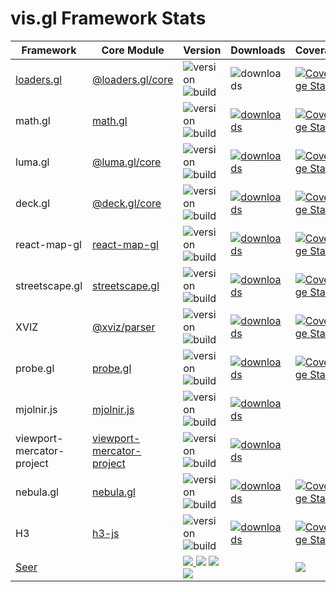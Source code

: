 # vis.gl Framework Stats

<table>
   <thead>
      <tr>
        <th> Framework </th>
        <th> Core Module </th>
        <th> Version </th>
        <th> Downloads </th>
        <th> Coverage </th>
      </tr>
  </thead>
  <tbody>
    <tr>
      <td>
        <a href='https://coveralls.io/github/uber-web/loaders.gl'> loaders.gl </a>
      </td>
      <td>
         <a href="https://npmjs.org/package/@loaders.gl/core">  @loaders.gl/core </a>
      </td>
       <td>
          <img src="https://img.shields.io/npm/v/@loaders.gl/core.svg?style=flat-square" alt="version" />
          <img src="https://api.travis-ci.com/uber-web/loaders.gl.svg?branch=master" alt="build" />
      </td>
      <td>
         <img src="https://img.shields.io/npm/dm/@loaders.gl/core.svg?style=flat-square" alt="downloads" />
      </td>
      <td>
         <a href='https://coveralls.io/github/uber-web/loaders.gl'>
          <img src='https://coveralls.io/repos/github/uber-web/loaders.gl/badge.svg' alt='Coverage Status' />
        </a>
      </td>
    </tr>
    <tr>
      <td> math.gl </td>
      <td>
         <a href="https://npmjs.org/package/math.gl">  math.gl </a>
      </td>
      <td>
         <img src="https://img.shields.io/npm/v/math.gl.svg?style=flat-square" alt="version" />
          <img src="https://api.travis-ci.com/uber-web/math.gl.svg?branch=master" alt="build" />
        </a>
      </td>
      <td>
        <a href="https://npmjs.org/package/@math.gl">
          <img src="https://img.shields.io/npm/dm/math.gl.svg?style=flat-square" alt="downloads" />
        </a>
      </td>
      <td>
        <a href='https://coveralls.io/github/uber-web/math.gl'>
          <img src='https://coveralls.io/repos/github/uber-web/math.gl/badge.svg' alt='Coverage Status' />
        </a>
      </td>
    </tr>
    <tr>
      <td> luma.gl </td>
      <td>
         <a href="https://npmjs.org/package/@luma.gl/core">  @luma.gl/core </a>
      </td>
      <td>
         <img src="https://img.shields.io/npm/v/@luma.gl/core.svg?style=flat-square" alt="version" />
          <img src="https://api.travis-ci.com/uber/luma.gl.svg?branch=master" alt="build" />
        </a>
      </td>
      <td>
        <a href="https://npmjs.org/package/@luma.gl/core">
          <img src="https://img.shields.io/npm/dm/@luma.gl/core.svg?style=flat-square" alt="downloads" />
        </a>
      </td>
      <td>
        <a href='https://coveralls.io/github/uber/luma.gl'>
          <img src='https://coveralls.io/repos/github/uber/luma.gl/badge.svg?branch=master' alt='Coverage Status' />
        </a>
      </td>
    </tr>
    <tr>
      <td> deck.gl </td>
      <td>
         <a href="https://npmjs.org/package/@deck.gl/core">  @deck.gl/core </a>
      </td>
      <td>
         <img src="https://img.shields.io/npm/v/@deck.gl/core.svg?style=flat-square" alt="version" />
          <img src="https://api.travis-ci.com/uber/deck.gl.svg?branch=master" alt="build" />
        </a>
      </td>
      <td>
        <a href="https://npmjs.org/package/@deck.gl/core">
          <img src="https://img.shields.io/npm/dm/@deck.gl/core.svg?style=flat-square" alt="downloads" />
        </a>
      </td>
      <td>
        <a href='https://coveralls.io/github/uber/deck.gl'>
          <img src='https://coveralls.io/repos/github/uber/deck.gl/badge.svg?branch=master' alt='Coverage Status' />
        </a>
      </td>
    </tr>
    <tr>
      <td> react-map-gl </td>
      <td>
         <a href="https://npmjs.org/package/react-map-gl">  react-map-gl </a>
      </td>
      <td>
         <img src="https://img.shields.io/npm/v/react-map-gl.svg?style=flat-square" alt="version" />
          <img src="https://api.travis-ci.com/uber/react-map-gl.svg?branch=master" alt="build" />
        </a>
      </td>
      <td>
        <a href="https://npmjs.org/package/react-map-gl">
          <img src="https://img.shields.io/npm/dm/react-map-gl.svg?style=flat-square" alt="downloads" />
        </a>
      </td>
      <td>
        <a href='https://coveralls.io/github/uber/react-map-gl'>
          <img src='https://coveralls.io/repos/github/uber/react-map-gl/badge.svg?branch=master' alt='Coverage Status' />
        </a>
      </td>
    </tr>
    <tr>
      <td> streetscape.gl </td>
      <td>
         <a href="https://npmjs.org/package/streetscape.gl">  streetscape.gl </a>
      </td>
      <td>
         <img src="https://img.shields.io/npm/v/streetscape.gl.svg?style=flat-square" alt="version" />
          <img src="https://badge.buildkite.com/2768ac6d203bfec37e73bd1c5b28d7b9bf998f487f244332e0.svg" alt="build" />
        </a>
      </td>
      <td>
        <a href="https://npmjs.org/package/streetscape.gl">
          <img src="https://img.shields.io/npm/dm/streetscape.gl.svg?style=flat-square" alt="downloads" />
        </a>
      </td>
      <td>
        <a href='https://coveralls.io/github/uber/streetscape.gl'>
          <img src='https://coveralls.io/repos/github/uber/streetscape.gl/badge.svg?branch=master' alt='Coverage Status' />
        </a>
      </td>
    </tr>
    <tr>
      <td> XVIZ </td>
      <td>
         <a href="https://npmjs.org/package/@xviz/parser">  @xviz/parser </a>
      </td>
      <td>
         <img src="https://img.shields.io/npm/v/@xviz/parser.svg?style=flat-square" alt="version" />
          <img src="https://badge.buildkite.com/c075d5914cbacc878648c75809ff9f9ceaca4320d8e99c98a5.svg" alt="build" />
        </a>
      </td>
      <td>
        <a href="https://npmjs.org/package/@xviz/parser">
          <img src="https://img.shields.io/npm/dm/@xviz/parser.svg?style=flat-square" alt="downloads" />
        </a>
      </td>
      <td>
        <a href='https://coveralls.io/github/uber/xviz'>
          <img src='https://coveralls.io/repos/github/uber/xviz/badge.svg?branch=master' alt='Coverage Status' />
        </a>
      </td>
    </tr>
    <tr>
      <td> probe.gl </td>
      <td>
         <a href="https://npmjs.org/package/probe.gl">  probe.gl </a>
      </td>
      <td>
         <img src="https://img.shields.io/npm/v/probe.gl.svg?style=flat-square" alt="version" />
          <img src="https://api.travis-ci.com/uber-web/probe.gl.svg?branch=master" alt="build" />
        </a>
      </td>
      <td>
        <a href="https://npmjs.org/package/probe.gl">
          <img src="https://img.shields.io/npm/dm/probe.gl.svg?style=flat-square" alt="downloads" />
        </a>
      </td>
      <td>
        <a href='https://coveralls.io/github/uber-web/probe.gl'>
          <img src='https://coveralls.io/repos/github/uber-web/probe.gl/badge.svg?branch=master' alt='Coverage Status' />
        </a>
      </td>
    </tr>
    <tr>
      <td> mjolnir.js </td>
      <td>
         <a href="https://npmjs.org/package/mjolnir.js">  mjolnir.js </a>
      </td>
      <td>
         <img src="https://img.shields.io/npm/v/mjolnir.js.svg?style=flat-square" alt="version" />
          <img src="https://api.travis-ci.com/uber-web/mjolnir.js.svg?branch=master" alt="build" />
        </a>
      </td>
      <td>
        <a href="https://npmjs.org/package/mjolnir.js">
          <img src="https://img.shields.io/npm/dm/mjolnir.js.svg?style=flat-square" alt="downloads" />
        </a>
      </td>
      <td>
      </td>
    </tr>
    <tr>
      <td> viewport-mercator-project </td>
      <td>
         <a href="https://npmjs.org/package/viewport-mercator-project">  viewport-mercator-project </a>
      </td>
      <td>
         <img src="https://img.shields.io/npm/v/viewport-mercator-project.svg?style=flat-square" alt="version" />
          <img src="https://api.travis-ci.com/uber-common/viewport-mercator-project.svg?branch=master" alt="build" />
        </a>
      </td>
      <td>
        <a href="https://npmjs.org/package/viewport-mercator-project">
          <img src="https://img.shields.io/npm/dm/viewport-mercator-project.svg?style=flat-square" alt="downloads" />
        </a>
      </td>
      <td>
      </td>
    </tr>
    <tr>
      <td> nebula.gl </td>
      <td>
         <a href="https://npmjs.org/package/nebula.gl">  nebula.gl </a>
      </td>
      <td>
         <img src="https://img.shields.io/npm/v/nebula.gl.svg?style=flat-square" alt="version" />
          <img src="https://api.travis-ci.com/uber/nebula.gl.svg?branch=master" alt="build" />
        </a>
      </td>
      <td>
        <a href="https://npmjs.org/package/nebula.gl">
          <img src="https://img.shields.io/npm/dm/nebula.gl.svg?style=flat-square" alt="downloads" />
        </a>
      </td>
      <td>
        <a href='https://coveralls.io/github/uber/nebula.gl'>
          <img src='https://coveralls.io/repos/github/uber/nebula.gl/badge.svg?branch=master' alt='Coverage Status' />
        </a>
      </td>
    </tr>
    <tr>
      <td> H3 </td>
      <td>
         <a href="https://npmjs.org/package/h3-js">  h3-js </a>
      </td>
      <td>
         <img src="https://img.shields.io/npm/v/h3-js.svg?style=flat-square" alt="version" />
          <img src="https://api.travis-ci.com/uber/h3-js.svg?branch=master" alt="build" />
        </a>
      </td>
      <td>
        <a href="https://npmjs.org/package/h3-js">
          <img src="https://img.shields.io/npm/dm/h3-js.svg?style=flat-square" alt="downloads" />
        </a>
      </td>
      <td>
        <a href='https://coveralls.io/github/uber/h3-js'>
          <img src='https://coveralls.io/repos/github/uber/h3-js/badge.svg?branch=master' alt='Coverage Status' />
        </a>
      </td>
    </tr>
    <tr>
      <td>
        <a href="https://travis-ci.org/uber-web/Seer">
          Seer
         </a>
      </td>
      <td>
      </td>
      <td>
         <a href="https://www.npmjs.com/package/seer">
           <img src="https://img.shields.io/npm/v/seer.svg?style=flat-square">
         </a>
         <img src="https://img.shields.io/travis/uber-web/Seer.svg?style=flat-square">
         <a href="https://github.com/SIGSEV/minus">
           <img src="https://img.shields.io/badge/scaffold-minus-blue.svg?style=flat-square">
         </a>
         <a href="https://chrome.google.com/webstore/detail/seer/eogckabefmgphfgngjdmmlfbddmonfdh">
           <img src="https://img.shields.io/chrome-web-store/v/eogckabefmgphfgngjdmmlfbddmonfdh.svg?style=flat-square">
         </a>
      </td>
      </td>
      <td>
      <td>
         <a href="https://coveralls.io/github/uber-web/Seer">
           <img src="https://img.shields.io/coveralls/uber-web/Seer.svg?style=flat-square">
         </a>
       </td>
     </tr>
  </tbody>
</table>
